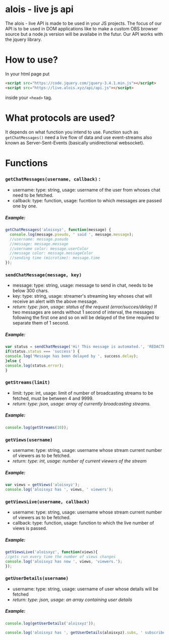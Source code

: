 # alois - live js api
The alois - live API is made to be used in your JS projects.
The focus of our API is to be used in DOM applications like to make a custom OBS browser source but a node.js version will be availabe in the futur.
Our API works with the jquery library.

# How to use?
In your html page put 
```html
<script src="https://code.jquery.com/jquery-3.4.1.min.js"></script>
<script src="https://live.alois.xyz/api/api.js"></script>
```
inside your ``<head>`` tag.

# What protocols are used?
It depends on what function you intend to use.
Function such as ``getChatMessages()`` need a live flow of data and use event-streams also known as Server-Sent-Events (basically unidirectional websocket).

# Functions
### ``getChatMessages(username, callback)`` :
* username: type: string, usage: username of the user from whoses chat need to be fetched.
* callback: type: function, usage: fucntion to which messages are passed one by one.
##### Example:
```js
getChatMessages('aloisxyz', function(message) {
  console.log(message.pseudo, ' said ', message.message);
  //username: message.pseudo
  //message: message.message
  //username color: message.userColor
  //message color: message.messageColor
  //sending time (microtime): message.time
});
```

### ``sendChatMessage(message, key)``
* message: type: string, usage: message to send in chat, needs to be below 300 chars.
* key: type: string, usage: streamer's streaming key whoses chat will receive an alert with the above message.
* *return: type: json, usage: status of the request (error/succes/delay)*
If two messages are sends without 1 second of interval, the messages following the first one and so on will be delayed of the time required to separate them of 1 second.
##### Example:
```js
var status = sendChatMessage('Hi! This message is automated.', 'REDACTED');
if(status.status === 'success') {
console.log('Message has been delayed by ', success.delay);
}else {
console.log(status.error);
}
```

### ``getStreams(limit)``
* limit: type: int, usage: limit of number of broadcasting streams to be fetched, must be between 4 and 9999.
* *return: type: json, usage: array of currently broadcasting streams.*
##### Example:
```js
console.log(getStreams(10));
```

### ``getViews(username)``
* username: type: string, usage: username whose stream current number of viewers as to be fetched.
* *return: type: int, usage: number of current viewers of the stream*
##### Example:
```js
var views = getViews('aloisxyz');
console.log('aloisxyz has ', views, ' viewers');
```

### ``getViewsLive(username, callback)``
* username: type: string, usage: username whose stream current number of viewers as to be fetched.
* callback: type: function, usage: function to which the live number of views is passed.
##### Example:
```js
getViewsLive('aloisxyz', function(views){
//gets run every time the number of views changes
console.log('aloisxyz has now ', views, 'viewers.');
});
```

### ``getUserDetails(username)``
* username: type: string, usage: username of user whose details will be fetched
* *return: type: json, usage: an array containing user details*
##### Example:
```js
console.log(getUserDetails('aloisxyz'));

console.log('aloisxyz has ', getUserDetails(aloisxyz).subs, ' subscribers');
```
